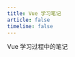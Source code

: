```yaml
---
title: Vue 学习笔记
article: false
timeline: false
---
```


Vue 学习过程中的笔记

<Catalog base='/VueLearningNote/' level='1' />